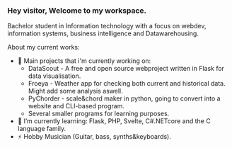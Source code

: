 ### Hey visitor, Welcome to my workspace.

Bachelor student in Information technology with a focus on webdev, information systems, business intelligence and Datawarehousing.

About my current works:
- 🔭 Main projects that i'm currently working on: 
    * DataScout - A free and open source webproject written in Flask for data visualisation.
    * Froeya - Weather app for checking both current and historical data.  Might add some analysis aswell.
    * PyChorder - scale&chord maker in python, going to convert into a website and CLI-based program.
    * Several smaller programs for learning purposes.
- 🌱 I’m currently learning: Flask, PHP, Svelte, C#.NETcore and the C language family.
- ⚡ Hobby Musician (Guitar, bass, synths&keyboards).
